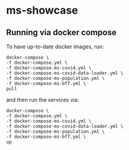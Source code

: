 # ms-showcase

## Running via docker compose

To have up-to-date docker images, run:
```
docker-compose \
-f docker-compose.yml \
-f docker-compose-ms-covid.yml \
-f docker-compose-ms-covid-data-loader.yml \
-f docker-compose-ms-population.yml \
-f docker-compose-ms-bff.yml \
pull
```
and then run the services via:
```
docker-compose \
-f docker-compose.yml \
-f docker-compose-ms-covid.yml \
-f docker-compose-ms-covid-data-loader.yml \
-f docker-compose-ms-population.yml \
-f docker-compose-ms-bff.yml \
up
```